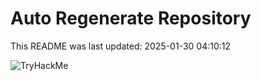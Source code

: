 # Auto Regenerate Repository

This README was last updated: 2025-01-30 04:10:12

 ![TryHackMe](https://tryhackme.com/badge/533634)